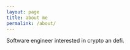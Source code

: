 ```yaml
---
layout: page
title: about me
permalink: /about/
---
```


Software engineer interested in crypto an defi.
